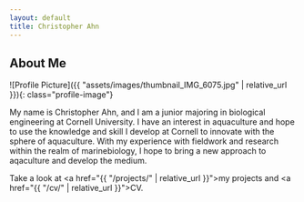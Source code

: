 ```yaml
---
layout: default
title: Christopher Ahn
---
```


## About Me


![Profile Picture]({{ "assets/images/thumbnail_IMG_6075.jpg" | relative_url }}){: class="profile-image"}

 

 
My name is Christopher Ahn, and I am a junior majoring in biological engineering at Cornell University.  I have an interest in aquaculture and hope to use the knowledge and skill I develop at Cornell to innovate with the sphere of aquaculture. With my experience with fieldwork and research within the realm of marinebiology, I hope to bring a new approach to aqaculture and develop the medium.

Take a look at <a href="{{ "/projects/" | relative_url }}">my projects</a> and <a href="{{ "/cv/" | relative_url }}">CV</a>.
